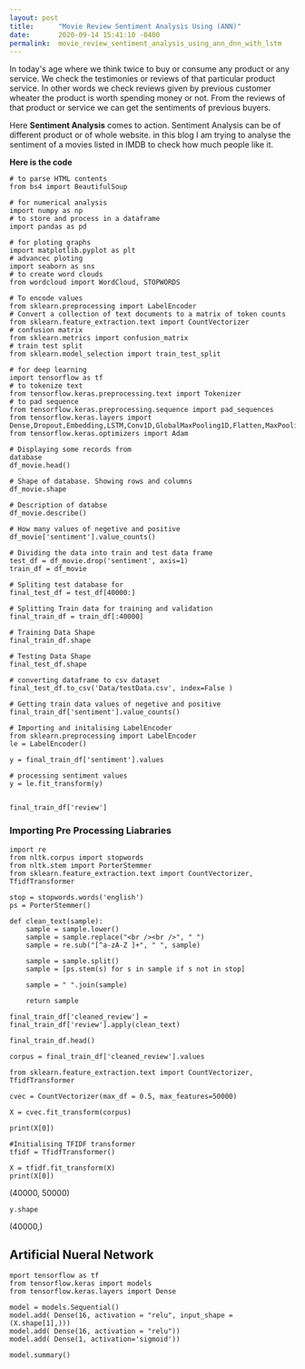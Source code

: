 ```yaml
---
layout: post
title:      "Movie Review Sentiment Analysis Using (ANN)"
date:       2020-09-14 15:41:10 -0400
permalink:  movie_review_sentiment_analysis_using_ann_dnn_with_lstm
---
```


In today's age where we think twice to buy or consume any product or any service. We check the testimonies or reviews of that particular product service. In other words we check reviews given by previous customer wheater the product is worth spending money or not. From the reviews of that product or service we can get the sentiments of previous buyers. 

Here **Sentiment Analysis** comes to action. Sentiment Analysis can be of different product or of whole website.
in this blog I am trying to analyse the sentiment of a movies listed in IMDB to check how much people like it.

**Here is the code**
```
# to parse HTML contents
from bs4 import BeautifulSoup

# for numerical analysis
import numpy as np 
# to store and process in a dataframe
import pandas as pd 

# for ploting graphs
import matplotlib.pyplot as plt
# advancec ploting
import seaborn as sns
# to create word clouds
from wordcloud import WordCloud, STOPWORDS 

# To encode values
from sklearn.preprocessing import LabelEncoder
# Convert a collection of text documents to a matrix of token counts
from sklearn.feature_extraction.text import CountVectorizer
# confusion matrix
from sklearn.metrics import confusion_matrix
# train test split
from sklearn.model_selection import train_test_split

# for deep learning 
import tensorflow as tf
# to tokenize text
from tensorflow.keras.preprocessing.text import Tokenizer
# to pad sequence 
from tensorflow.keras.preprocessing.sequence import pad_sequences
from tensorflow.keras.layers import Dense,Dropout,Embedding,LSTM,Conv1D,GlobalMaxPooling1D,Flatten,MaxPooling1D,GRU,SpatialDropout1D,Bidirectional
from tensorflow.keras.optimizers import Adam
```

```
# Displaying some records from 
database
df_movie.head()
```

```
# Shape of database. Showing rows and columns
df_movie.shape
```

```
# Description of databse
df_movie.describe()
```

```
# How many values of negetive and positive
df_movie['sentiment'].value_counts()
```

```
# Dividing the data into train and test data frame
test_df = df_movie.drop('sentiment', axis=1)
train_df = df_movie
```

```
# Spliting test database for 
final_test_df = test_df[40000:]
```

```
# Splitting Train data for training and validation
final_train_df = train_df[:40000]
```


```
# Training Data Shape
final_train_df.shape
```

```
# Testing Data Shape
final_test_df.shape
```

```
# converting dataframe to csv dataset
final_test_df.to_csv('Data/testData.csv', index=False )
```

```
# Getting train data values of negetive and positive
final_train_df['sentiment'].value_counts()
```


```
# Importing and initalising LabelEncoder
from sklearn.preprocessing import LabelEncoder
le = LabelEncoder()
```

```
y = final_train_df['sentiment'].values
```

```
# processing sentiment values
y = le.fit_transform(y)
```

```

final_train_df['review']

```


### Importing Pre Processing Liabraries

```
import re
from nltk.corpus import stopwords
from nltk.stem import PorterStemmer
from sklearn.feature_extraction.text import CountVectorizer, TfidfTransformer
```

```
stop = stopwords.words('english')
ps = PorterStemmer()
```

```
def clean_text(sample):
    sample = sample.lower()
    sample = sample.replace("<br /><br />", " ")
    sample = re.sub("[^a-zA-Z ]+", " ", sample)
    
    sample = sample.split()
    sample = [ps.stem(s) for s in sample if s not in stop]
    
    sample = " ".join(sample)
    
    return sample
```

```
final_train_df['cleaned_review'] = final_train_df['review'].apply(clean_text)
```

```
final_train_df.head()
```

```
corpus = final_train_df['cleaned_review'].values
```

```
from sklearn.feature_extraction.text import CountVectorizer, TfidfTransformer
```

```
cvec = CountVectorizer(max_df = 0.5, max_features=50000)
```

```
X = cvec.fit_transform(corpus)
```

```
print(X[0])
```

```
#Initialising TFIDF transformer
tfidf = TfidfTransformer()
```

```
X = tfidf.fit_transform(X)
print(X[0])
```
(40000, 50000)

```
y.shape
```
(40000,)

## Artificial Nueral Network


```
mport tensorflow as tf
from tensorflow.keras import models
from tensorflow.keras.layers import Dense
```

```
model = models.Sequential()
model.add( Dense(16, activation = "relu", input_shape = (X.shape[1],)))
model.add( Dense(16, activation = "relu"))
model.add( Dense(1, activation='sigmoid'))
```

```
model.summary()
```







